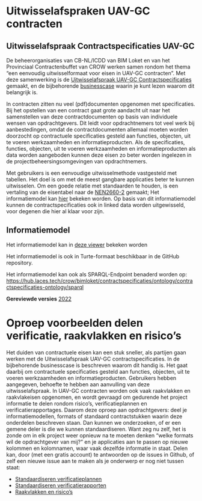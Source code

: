 # Uitwisselafspraken UAV-GC contracten

## Uitwisselafspraak Contractspecificaties UAV-GC

De beheerorganisaties van CB-NL/ICDD van BIM Loket en van het Provinciaal Contractenbuffet van CROW werken samen rondom het thema “een eenvoudig uitwisselformaat voor eisen in UAV-GC contracten”. Met deze samenwerking is de [Uitwisselafspraak UAV-GC Contractspecificaties](https://nl-digigo.github.io/contractspecificaties) gemaakt, en de bijbehorende [businesscase](https://www.bimloket.nl/documents/Businesscase_contract_als_data.pdf) waarin je kunt lezen waarom dit belangrijk is. 

In contracten zitten nu veel (pdf)documenten opgenomen met specificaties. Bij het opstellen van een contract gaat grote aandacht uit naar het samenstellen van deze contractdocumenten op basis van individuele wensen van opdrachtgevers. Dit leidt voor opdrachtnemers tot veel werk bij aanbestedingen, omdat de contractdocumenten allemaal moeten worden doorzocht op contractuele specificaties gesteld aan functies, objecten, uit te voeren werkzaamheden en informatieproducten. Als de specificaties, functies, objecten, uit te voeren werkzaamheden en informatieproducten als data worden aangeboden kunnen deze eisen zo beter worden ingelezen in de projectbeheersingsomgevingen van opdrachtnemers.

Met gebruikers is een eenvoudige uitwisselmethode vastgesteld met tabellen. Het doel is om met de meest gangbare applicaties beter te kunnen uitwisselen. Om een goede relatie met standaarden te houden, is een vertaling van de eisentabel naar de [NEN2660-2](https://www.nen.nl/nen-2660-2-2022-nl-291667) gemaakt; Het informatiemodel kan [hier](https://nl-digigo.github.io/ld-viewer/contractspecificaties/#/view) bekeken worden. Op basis van dit informatiemodel kunnen de contractspecificaties ook in linked data worden uitgewisseld, voor degenen die hier al klaar voor zijn.

## Informatiemodel
Het informatiemodel kan in [deze viewer](https://nl-digigo.github.io/ld-viewer/contractspecificaties/) bekeken worden

Het informatiemodel is ook in Turte-formaat beschikbaar in de GitHub repository.

Het informatiemodel kan ook als SPARQL-Endpoint benaderd worden op: https://hub.laces.tech/crow/bimloket/contractspecificaties/ontology/contractspecificaties-ontology/sparql


**Gereviewde versies**
[2022](https://nl-digigo.github.io/contractspecificaties/v/contractspecificaties@CR-20220815/)

# Oproep voorbeelden delen verificatie, raakvlakken en risico’s

Het duiden van contractuele eisen kan een stuk sneller, als partijen gaan werken met de Uitwisselafspraak UAV-GC contractspecificaties. In de bijbehorende businesscase is beschreven waarom dit handig is. Het gaat daarbij om contractuele specificaties gesteld aan functies, objecten, uit te voeren werkzaamheden en informatieproducten. Gebruikers hebben aangegeven, behoefte te hebben aan aanvulling van deze uitwisselafspraak. In UAV-GC contracten worden ook vaak raakvlakken en raakvlakeisen opgenomen, en wordt gevraagd om gedurende het project informatie te delen rondom risico’s, verificatieplannen en verificatierapportages. Daarom deze oproep aan opdrachtgevers: deel je informatiemodellen, formats of standaard contractstukken waarin deze onderdelen beschreven staan. Dan kunnen we onderzoeken, of er een gemene deler is die we kunnen standaardiseren. Want zeg nu zelf, het is zonde om in elk project weer opnieuw na te moeten denken “welke formats wil de opdrachtgever van mij?” en je applicaties aan te passen op nieuwe kolommen en kolomnamen, waar vaak dezelfde informatie in staat. Delen kan, door (met een gratis account) te antwoorden op de issues in Github, of zelf een nieuwe issue aan te maken als je onderwerp er nog niet tussen staat:

*	[Standaardiseren verificatieplannen](https://github.com/nl-digigo/contractspecificaties/issues/77/)
*	[Standaardiseren verificatierapporten](https://github.com/nl-digigo/contractspecificaties/issues/62)
*	[Raakvlakken en risico’s](https://github.com/nl-digigo/contractspecificaties/issues/55)



